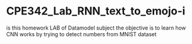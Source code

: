 # CPE342_Lab_RNN_text_to_emojo-i
is this homework LAB of Datamodel subject the objective is to learn how CNN works by trying to detect numbers from MNIST dataset
